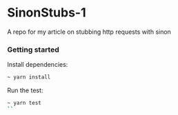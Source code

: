 # SinonStubs-1
A repo for my article on stubbing http requests with sinon

### Getting started
Install dependencies:

```bash
~ yarn install
```

Run the test:
```bash
~ yarn test
``
